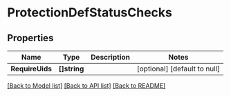 # ProtectionDefStatusChecks

## Properties
Name | Type | Description | Notes
------------ | ------------- | ------------- | -------------
**RequireUids** | **[]string** |  | [optional] [default to null]

[[Back to Model list]](../README.md#documentation-for-models) [[Back to API list]](../README.md#documentation-for-api-endpoints) [[Back to README]](../README.md)

